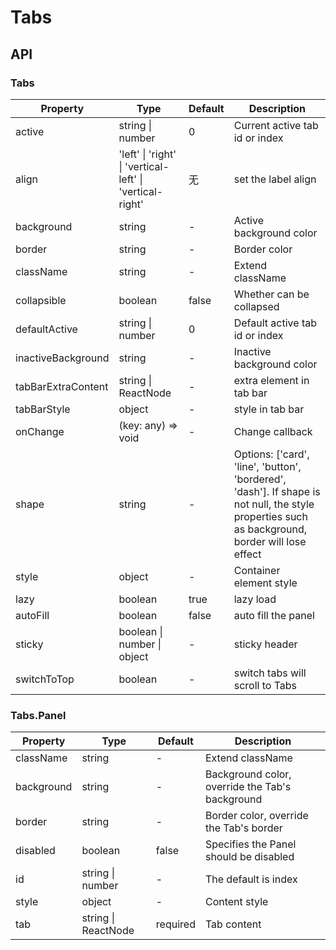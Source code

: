 # Tabs

<example />

## API

### Tabs

| Property | Type | Default | Description |
| --- | --- | --- | --- |
| active | string \| number | 0 | Current active tab id or index |
| align | 'left' \| 'right' \| 'vertical-left' \| 'vertical-right' | 无 | set the label align |
| background | string | - | Active background color |
| border | string | - | Border color |
| className | string | - | Extend className |
| collapsible | boolean | false | Whether can be collapsed |
| defaultActive | string \| number | 0 | Default active tab id or index |
| inactiveBackground | string | - | Inactive background color |
| tabBarExtraContent | string \| ReactNode | - | extra element in tab bar |
| tabBarStyle | object | - | style in tab bar |
| onChange | (key: any) => void | - | Change callback |
| shape | string | - | Options: \['card', 'line', 'button', 'bordered', 'dash'\]. If shape is not null, the style properties such as background, border will lose effect |
| style | object | - | Container element style |
| lazy | boolean | true | lazy load |
| autoFill | boolean | false | auto fill the panel |
| sticky | boolean \| number \| object | - | sticky header |
| switchToTop | boolean | - | switch tabs will scroll to Tabs |

### Tabs.Panel

| Property | Type | Default | Description |
| --- | --- | --- | --- |
| className | string | - | Extend className |
| background | string | - | Background color, override the Tab's background |
| border | string | - | Border color, override the Tab's border |
| disabled | boolean | false | Specifies the Panel should be disabled |
| id | string \| number | - | The default is index |
| style | object | - | Content style |
| tab | string \| ReactNode | required | Tab content |
